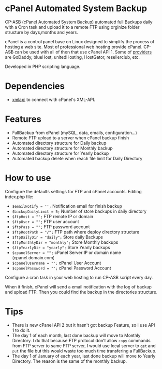 # cPanel Automated System Backup

CP-ASB (cPanel Automated System Backup) automated full Backups daily with a Cron task and upload it to a remote FTP using orginize folder structure by days,months and years. 

cPanel is a control panel base on Linux designed to simplify the process of hosting a web site. Most of professional web hosting provide cPanel. CP-ASB can be used with all of then that use cPanel API 1. Some of [providers](http://cpanel.net/hosting-providers/hosting-provider-showcase/) are GoDaddy, blueHost, unitedHosting, HostGator, resellerclub, etc. 

Developed in PHP scripting language.

# Dependencies

- [xmlapi](https://github.com/CpanelInc/xmlapi-php) to connect with cPanel's XML-API.

# Features

- FullBackup from cPanel (mySQL, data, emails, configuration...)
- Remote FTP upload to a server when cPanel backup finish
- Automated directory structure for Daily backup 
- Automated directory structure for Monthly backup
- Automated directory structure for Yearly backup
- Automated backup delete when reach file limit for Daily Directory

# How to use

Configure the defaults settings for FTP and cPanel accounts. Editing index.php file:

- ```$emailNotify = '';```   Notification email for finish backup
- ```$backupDailyLimit = 5;``` Number of store backups in daily directory
- ```$ftpHost = "";``` FTP remote IP or domain
- ```$ftpUser = "";``` FTP user account
- ```$ftpPass = "";``` FTP password account
- ```$ftpRootPath = "/";``` FTP path where deploy directory structure
- ```$ftpDailyDir = "daily";``` Store daily Backups
- ```$ftpMonthlyDir = "monthly";``` Store Monthly backups
- ```$ftpYearlyDir = "yearly";``` Store Yearly backups
- ```$cpanelServer = "";``` cPanel Server IP or domain name (cpanel.domain.com)
- ```$cpanelUsername = "";``` cPanel User Account
- ```$cpanelPassword = "";``` cPanel Password Account

Configure a cron task in your web hosting to run CP-ASB script every day.

When it finish, cPanel will send a email notification with the log of backup and upload FTP. Then you could find the backup in the directories structure.

# Tips

- There is new cPanel API 2 but it hasn't got backup Feature, so I use API 1 to do it.
- The day 1 of each month, last done backup will move to Monthly Directory. I do that because FTP protocol don't allow ```copy``` commands from FTP server to same FTP server, I would use local server to ```get``` and ```put``` the file but this would waste too much time transfering a FullBackup.
- The day 1 of January of each year, last done backup will move to Yearly Directory. The reason is the same of the monthly backup.
